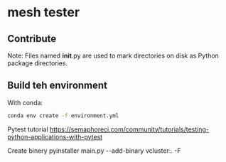 # mesh tester

## Contribute

Note: Files named __init__.py are used to mark directories on disk as Python package directories.

## Build teh environment

With conda:
```bash
conda env create -f environment.yml
```

Pytest tutorial
https://semaphoreci.com/community/tutorials/testing-python-applications-with-pytest


Create binery
pyinstaller main.py --add-binary vcluster:. -F